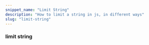 ```yaml
---
snippet_name: "Limit String"
description: "How to limit a string in js, in different ways"
slug: "limit-string"
---
```


### limit string
